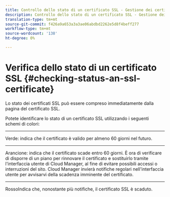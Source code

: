 ```yaml
---
title: Controllo dello stato di un certificato SSL - Gestione dei certificati SSL
description: Controllo dello stato di un certificato SSL - Gestione dei certificati SSL
translation-type: tm+mt
source-git-commit: f426a9a653a3a3ae06abdbd2262e5d8f4beff277
workflow-type: tm+mt
source-wordcount: '138'
ht-degree: 0%

---
```



# Verifica dello stato di un certificato SSL {#checking-status-an-ssl-certificate}

Lo stato dei certificati SSL può essere compreso immediatamente dalla pagina del certificato SSL.

Potete identificare lo stato di un certificato SSL utilizzando i seguenti schemi di colori:

* ****
Verde: indica che il certificato è valido per almeno 60 giorni nel futuro.

* ****
Arancione: indica che il certificato scade entro 60 giorni. È ora di verificare di disporre di un piano per rinnovare il certificato e sostituirlo tramite l&#39;interfaccia utente di Cloud Manager, al fine di evitare possibili accessi o interruzioni del sito. Cloud Manager invierà notifiche regolari nell&#39;interfaccia utente per avvisarvi della scadenza imminente del certificato.

* ****
RossoIndica che, nonostante più notifiche, il certificato SSL è scaduto.
